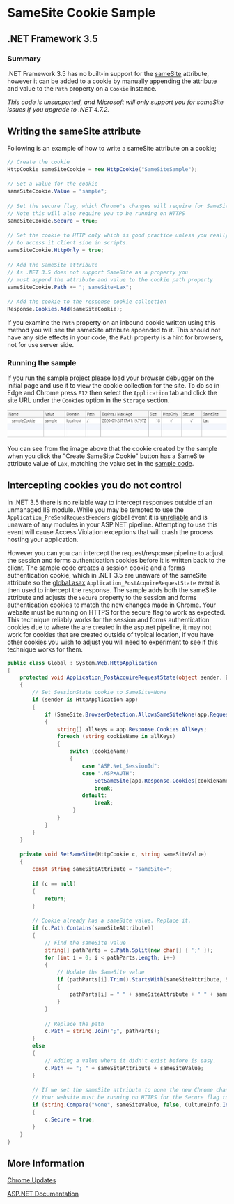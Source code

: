 ﻿# SameSite Cookie Sample
## .NET Framework 3.5
### Summary

.NET Framework 3.5 has no built-in support for the [sameSite](https://www.owasp.org/index.php/SameSite) attribute, however it can be added to a cookie by 
manually appending the attribute and value to the `Path` property on a `Cookie` instance.

*This code is unsupported, and Microsoft will only support you for sameSite issues if you upgrade to .NET 4.7.2.*

## <a name="sampleCode"></a>Writing the sameSite attribute

Following is an example of how to write a sameSite attribute on a cookie;

```c#
// Create the cookie
HttpCookie sameSiteCookie = new HttpCookie("SameSiteSample");

// Set a value for the cookie
sameSiteCookie.Value = "sample";

// Set the secure flag, which Chrome's changes will require for SameSite none.
// Note this will also require you to be running on HTTPS
sameSiteCookie.Secure = true;

// Set the cookie to HTTP only which is good practice unless you really do need
// to access it client side in scripts.
sameSiteCookie.HttpOnly = true;

// Add the SameSite attribute
// As .NET 3.5 does not support SameSite as a property you
// must append the attribute and value to the cookie path property
sameSiteCookie.Path += "; sameSite=Lax";

// Add the cookie to the response cookie collection
Response.Cookies.Add(sameSiteCookie);
```

If you examine the `Path` property on an inbound cookie written using this method you will see the sameSite attribute appended to it.
This should not have any side effects in your code, the `Path` property is a hint for browsers, not for use server side.

### Running the sample

If you run the sample project please load your browser debugger on the initial page and use it to view the cookie collection for the site.
To do so in Edge and Chrome press `F12` then select the `Application` tab and click the site URL under the `Cookies` option in the `Storage` section.

![Browser Debugger Cookie List](BrowserDebugger.jpg)

You can see from the image above that the cookie created by the sample when you click the "Create SameSite Cookie" button has a SameSite attribute value of `Lax`,
matching the value set in the [sample code](#sampleCode).

## Intercepting cookies you do not control

In .NET 3.5 there is no reliable way to intercept responses outside of an unmanaged IIS module. While you may be tempted to use the `Application_PreSendRequestHeaders`
global event it is [unreliable](https://docs.microsoft.com/en-us/dotnet/api/system.web.httpapplication.presendrequestheaders?view=netframework-3.5) and is unaware 
of any modules in your ASP.NET pipeline. Attempting to use this event will cause Access Violation exceptions that will crash the process hosting your application. 

However you can you can intercept the request/response pipeline to adjust the session and forms authentication cookies before it is written back to the client. The sample code creates a session 
cookie and a forms authentication cookie, which in .NET 3.5 are unaware of the sameSite attribute so the 
[global.asax](Global.asax.cs) `Application_PostAcquireRequestState` event is then used to intercept the response. 
The sample adds both the sameSite attribute and adjusts the `Secure` property to the session and forms authentication 
cookies to match the new changes made in Chrome. Your website must be running on HTTPS for the secure flag to work as 
expected. This technique reliably works for the session and forms authentication cookies due to where the are 
created in the asp.net pipeline, it may not work for cookies that are created outside of typical location, if
you have other cookies you wish to adjust you will need to experiment to see if this technique works for them.

```c#
public class Global : System.Web.HttpApplication
{
    protected void Application_PostAcquireRequestState(object sender, EventArgs e)
    {
        // Set SessionState cookie to SameSite=None
        if (sender is HttpApplication app)
        {
            if (SameSite.BrowserDetection.AllowsSameSiteNone(app.Request.UserAgent))
            {
                string[] allKeys = app.Response.Cookies.AllKeys;
                foreach (string cookieName in allKeys)
                {
                    switch (cookieName)
                    {
                        case "ASP.Net_SessionId":
                        case ".ASPXAUTH":
                            SetSameSite(app.Response.Cookies[cookieName], "None");
                            break;
                        default:
                            break;
                     }
                }
            }
        }
    }

    private void SetSameSite(HttpCookie c, string sameSiteValue)
    {
        const string sameSiteAttribute = "sameSite=";

        if (c == null)
        {
            return;
        }

        // Cookie already has a sameSite value. Replace it.
        if (c.Path.Contains(sameSiteAttribute))
        {
            // Find the sameSite value
            string[] pathParts = c.Path.Split(new char[] { ';' });
            for (int i = 0; i < pathParts.Length; i++)
            {
                // Update the SameSite value
                if (pathParts[i].Trim().StartsWith(sameSiteAttribute, StringComparison.InvariantCulture))
                {
                    pathParts[i] = " " + sameSiteAttribute + " " + sameSiteValue;
                }
            }

            // Replace the path
            c.Path = string.Join(";", pathParts);
        }
        else
        {
            // Adding a value where it didn't exist before is easy.
            c.Path += "; " + sameSiteAttribute + sameSiteValue;
        }

        // If we set the sameSite attribute to none the new Chrome changes also need it to be marked as secure.
        // Your website must be running on HTTPS for the Secure flag to work as expected.
        if (string.Compare("None", sameSiteValue, false, CultureInfo.InvariantCulture) == 0)
        {
            c.Secure = true;
        }
    }
}
```

## More Information

[Chrome Updates](https://www.chromium.org/updates/same-site)

[ASP.NET Documentation](https://docs.microsoft.com/en-us/aspnet/samesite/system-web-samesite)
